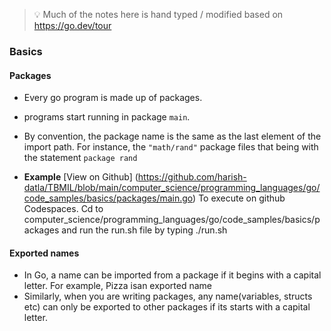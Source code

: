 
> 💡 Much of the notes here is hand typed / modified based on https://go.dev/tour

### Basics

#### Packages
  - Every go program is made up of packages.
  - programs start running in package `main`.
  - By convention, the package name is the same as the last element of the import path. For instance, the `"math/rand"` package files that being with the statement `package rand`

  - **Example**
    [View on Github] (https://github.com/harish-datla/TBMIL/blob/main/computer_science/programming_languages/go/code_samples/basics/packages/main.go)
    To execute on github Codespaces.
    Cd to computer_science/programming_languages/go/code_samples/basics/packages and run the run.sh file by typing ./run.sh

#### Exported names
  - In Go, a name can be imported from a package if it begins with a capital letter. For example, Pizza isan exported name  
  - Similarly, when you are writing packages, any name(variables, structs etc) can only be exported to other packages if its starts with a capital letter.
    
